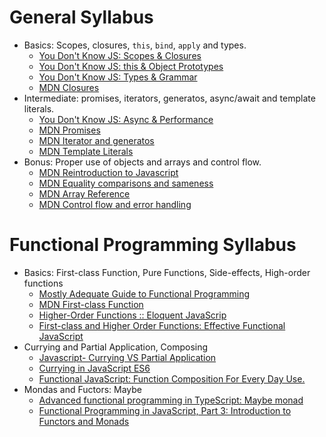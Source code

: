 # General Syllabus

* Basics: Scopes, closures, `this`, `bind`, `apply` and types.
  * [You Don't Know JS: Scopes & Closures](https://github.com/getify/You-Dont-Know-JS/blob/1st-ed/scope%20&%20closures/README.md#you-dont-know-js-scope--closures)
  * [You Don't Know JS: this & Object Prototypes](https://github.com/getify/You-Dont-Know-JS/blob/1st-ed/this%20&%20object%20prototypes/README.md#you-dont-know-js-this--object-prototypes)
  * [You Don't Know JS: Types & Grammar](https://github.com/getify/You-Dont-Know-JS/blob/1st-ed/types%20&%20grammar/README.md#you-dont-know-js-types--grammar)  
  * [MDN Closures](https://developer.mozilla.org/en-US/docs/Web/JavaScript/Closures)
* Intermediate: promises, iterators, generatos, async/await and template literals.
  * [You Don't Know JS: Async & Performance](https://github.com/getify/You-Dont-Know-JS/blob/1st-ed/async%20&%20performance/README.md#you-dont-know-js-async--performance)
  * [MDN Promises](https://developer.mozilla.org/en-US/docs/Web/JavaScript/Guide/Using_promises)
  * [MDN Iterator and generatos](https://developer.mozilla.org/en-US/docs/Web/JavaScript/Guide/Iterators_and_generators)
  * [MDN Template Literals](https://developer.mozilla.org/en-US/docs/Web/JavaScript/Reference/Template_literals)
* Bonus: Proper use of objects and arrays and control flow.
  * [MDN Reintroduction to Javascript](https://developer.mozilla.org/en-US/docs/Web/JavaScript/A_re-introduction_to_JavaScript)
  * [MDN Equality comparisons and sameness](https://developer.mozilla.org/en-US/docs/Web/JavaScript/Equality_comparisons_and_sameness)  
  * [MDN Array Reference](https://developer.mozilla.org/en-US/docs/Web/JavaScript/Reference/Global_Objects/Array)
  * [MDN Control flow and error handling](https://developer.mozilla.org/en-US/docs/Web/JavaScript/Guide/Control_flow_and_error_handling)

# Functional Programming Syllabus

* Basics: First-class Function, Pure Functions, Side-effects, High-order functions
  * [Mostly Adequate Guide to Functional Programming](https://mostly-adequate.gitbooks.io/mostly-adequate-guide/)
  * [MDN First-class Function](https://developer.mozilla.org/en-US/docs/Glossary/First-class_Function)
  * [Higher-Order Functions :: Eloquent JavaScrip](https://eloquentjavascript.net/05_higher_order.html)
  * [First-class and Higher Order Functions: Effective Functional JavaScript](https://hackernoon.com/effective-functional-javascript-first-class-and-higher-order-functions-713fde8df50a)
* Currying and Partial Application, Composing
  * [Javascript- Currying VS Partial Application](https://codeburst.io/javascript-currying-vs-partial-application-4db5b2442be8)
  * [Currying in JavaScript ES6](https://blog.benestudio.co/currying-in-javascript-es6-540d2ad09400)
  * [Functional JavaScript: Function Composition For Every Day Use.](https://hackernoon.com/javascript-functional-composition-for-every-day-use-22421ef65a10)
* Mondas and Fuctors: Maybe
  * [Advanced functional programming in TypeScript: Maybe monad](https://codewithstyle.info/advanced-functional-programming-in-typescript-maybe-monad/)
  * [Functional Programming in JavaScript, Part 3: Introduction to Functors and Monads](https://marmelab.com/blog/2018/09/26/functional-programming-3-functor-redone.html)
